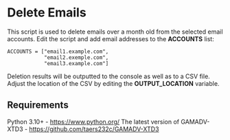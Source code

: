 # Delete Emails

This script is used to delete emails over a month old from the selected email accounts. Edit the script and add email addresses to the **ACCOUNTS** list:

    ACCOUNTS = ["email1.example.com",
                "email2.exemple.com",
                "email3.example.com"]

Deletion results will be outputted to the console as well as to a CSV file. Adjust the location of the CSV by editing the **OUTPUT_LOCATION** variable.

## Requirements
Python 3.10+ - https://www.python.org/
The latest version of GAMADV-XTD3 - https://github.com/taers232c/GAMADV-XTD3
